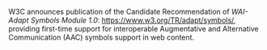 W3C announces publication of the Candidate Recommendation  of *WAI-Adapt Symbols Module 1.0*: https://www.w3.org/TR/adapt/symbols/, providing first-time support for interoperable Augmentative and Alternative Communication (AAC) symbols support in web content.
